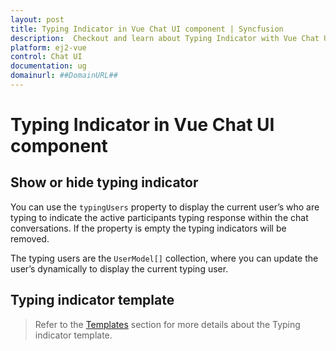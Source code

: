 ```yaml
---
layout: post
title: Typing Indicator in Vue Chat UI component | Syncfusion
description:  Checkout and learn about Typing Indicator with Vue Chat UI component of Syncfusion Essential JS 2 and more details.
platform: ej2-vue
control: Chat UI
documentation: ug
domainurl: ##DomainURL##
---
```


# Typing Indicator in Vue Chat UI component

## Show or hide typing indicator

You can use the `typingUsers` property to display the current user’s who are typing to indicate the active participants typing response within the chat conversations. If the property is empty the typing indicators will be removed.

The typing users are the `UserModel[]` collection, where you can update the user’s dynamically to display the current typing user.

## Typing indicator template

> Refer to the [Templates](./templates#typing-users-template) section for more details about the Typing indicator template.
